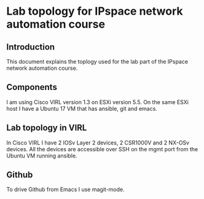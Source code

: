 # Lab topology for IPspace network automation course

## Introduction
This document explains the toplogy used for the lab part of the IPspace network automation course.

## Components
I am using Cisco VIRL version 1.3 on ESXi version 5.5.
On the same ESXi host I have a Ubuntu 17 VM that has ansible, git and emacs.

## Lab topology in VIRL
In Cisco VIRL I have 2 IOSv Layer 2 devices, 2 CSR1000V and 2 NX-OSv devices.
All the devices are accessible over SSH on the mgmt port from the Ubuntu VM running ansible.

## Github
To drive Github from Emacs I use magit-mode.
